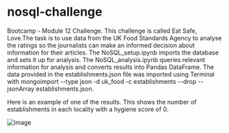 # nosql-challenge
Bootcamp - Module 12 Challenge.
This challenge is called Eat Safe, Love.The task is to use data from the UK Food Standards Agency to analyse the ratings so the journalists can make an informed decision about information for their articles.
The NoSQL_setup.ipynb imports the database and sets it up for analysis. 
The NoSQL_analysis.ipynb queries relevant information for analysis and converts results into Pandas DataFrame. 
The data provided in the establishments.json file was imported using Terminal with mongoimport --type json -d uk_food -c establishments --drop --jsonArray establishments.json.



Here is an example of one of the results. This shows the number of establishments in each locality with a hygiene score of 0.


![image](https://user-images.githubusercontent.com/119769357/226799793-37ce0eb5-4a79-4340-af9b-f47f2afdd324.png)
